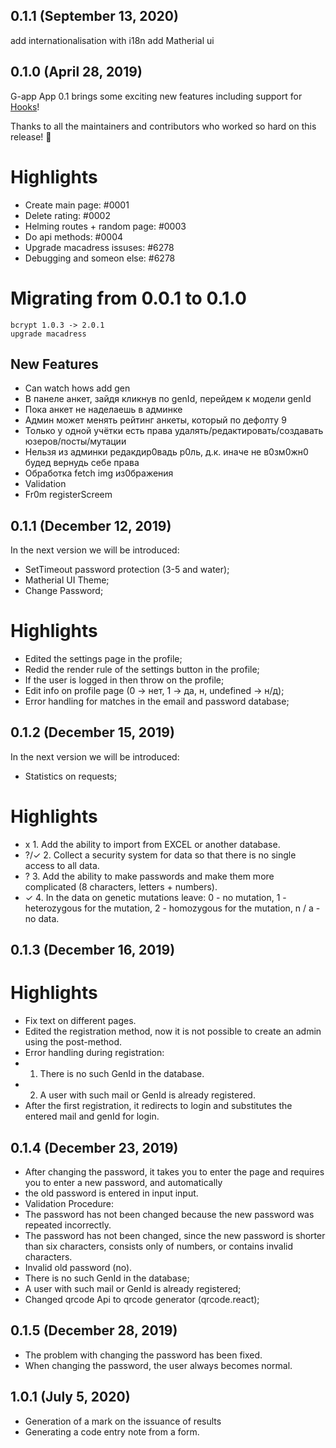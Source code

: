 ## 0.1.1 (September 13, 2020)

add internationalisation with i18n
add Matherial ui

## 0.1.0 (April 28, 2019)

G-app App 0.1 brings some exciting new features including support for [Hooks](https://hooks-intro.html)!

Thanks to all the maintainers and contributors who worked so hard on this release! :tada:

# Highlights

- Create main page: #0001
- Delete rating: #0002
- Helming routes + random page: #0003
- Do api methods: #0004
- Upgrade macadress issuses: #6278
- Debugging and someon else: #6278

# Migrating from 0.0.1 to 0.1.0

	bcrypt 1.0.3 -> 2.0.1
	upgrade macadress

## New Features

- Can watch hows add gen
- В панеле анкет, зайдя кликнув по genId, перейдем к модели genId
- Пока анкет не наделаешь в админке
- Админ может менять рейтинг анкеты, который по дефолту 9
- Только у одной учётки есть права удалять/редактировать/создавать юзеров/посты/мутации 
- Нельзя из админки редакдир0вадь р0ль, д.к. иначе не в0зм0жн0 будед вернудь себе права
- Обработка fetch img из0бражения
- Validation
- Fr0m registerScreem

 ## 0.1.1 (December 12, 2019)

 In the next version we will be introduced: 
 - SetTimeout password protection (3-5 and water);
 - Matherial UI Theme;
 - Change Password;

# Highlights

- Edited the settings page in the profile;
- Redid the render rule of the settings button in the profile;
- If the user is logged in then throw on the profile;
- Edit info on profile page (0 -> нет, 1 -> да, н, undefined -> н/д);
- Error handling for matches in the email and password database;

 ## 0.1.2 (December 15, 2019)

 In the next version we will be introduced: 
 - Statistics on requests;

# Highlights

- x    1. Add the ability to import from EXCEL or another database.
- ?/✓  2. Collect a security system for data so that there is no single access to all data.
- ?    3. Add the ability to make passwords and make them more complicated (8 characters, letters + numbers).
- ✓    4. In the data on genetic mutations leave: 0 - no mutation, 1 - heterozygous for the mutation, 2 - homozygous for the mutation, n / a - no data.

 ## 0.1.3 (December 16, 2019)

# Highlights

- Fix text on different pages.
- Edited the registration method, now it is not possible to create an admin using the post-method.
- Error handling during registration:
- 1. There is no such GenId in the database.
- 2. A user with such mail or GenId is already registered.
- After the first registration, it redirects to login and substitutes the entered mail and genId for login.

 ## 0.1.4 (December 23, 2019)

- After changing the password, it takes you to enter the page and requires you to enter a new password, and automatically
- the old password is entered in input input.
- Validation Procedure:
- The password has not been changed because the new password was repeated incorrectly.
- The password has not been changed, since the new password is shorter than six characters, consists only of numbers, or contains invalid characters.
- Invalid old password (no).
- There is no such GenId in the database;
- A user with such mail or GenId is already registered;
- Changed qrcode Api to qrcode generator (qrcode.react);

 ## 0.1.5 (December 28, 2019)

- The problem with changing the password has been fixed.
- When changing the password, the user always becomes normal.

 ## 1.0.1 (July 5, 2020)

- Generation of a mark on the issuance of results
- Generating a code entry note from a form.